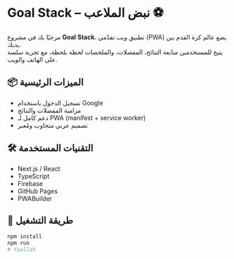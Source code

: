 # Goal Stack – نبض الملاعب ⚽️

مرحبًا بك في مشروع **Goal Stack**، تطبيق ويب تقدّمي (PWA) يضع عالم كرة القدم بين يديك.  
يتيح للمستخدمين متابعة النتائج، المفضلات، والملخصات لحظة بلحظة، مع تجربة سلسة على الهاتف والويب.

## 📦 الميزات الرئيسية
- تسجيل الدخول باستخدام Google
- مزامنة المفضلات والنتائج
- دعم كامل لـ PWA (manifest + service worker)
- تصميم عربي متجاوب ومُعبر

## 🛠️ التقنيات المستخدمة
- Next.js / React
- TypeScript
- Firebase
- GitHub Pages
- PWABuilder

## 🚀 طريقة التشغيل
```bash
npm install
npm run 
# Yaallah

